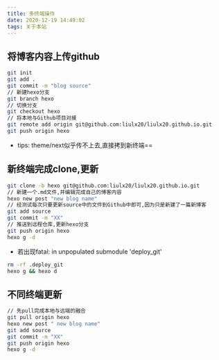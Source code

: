 ```yaml
---
title: 多终端操作
date: 2020-12-19 14:49:02
tags: 关于本站
---
```

## 将博客内容上传github
```bash
git init
git add .
git commit -m "blog source"
// 新建hexo分支
git branch hexo
// 切换分支
git checkout hexo
// 将本地与Github项目对接
git remote add origin git@github.com:liulx20/liulx20.github.io.git
git push origin hexo
```
<!-- More -->
* tips: theme/next似乎传不上去,直接拷到新终端==

## 新终端完成clone,更新
```bash
git clone -b hexo git@github.com:liulx20/liulx20.github.io.git  
// 新建一个.md文件,并编辑完成自己的博客内容
hexo new post "new blog name"
// 经测试每次只要更新source中的文件到Github中即可,因为只是新建了一篇新博客
git add source
git commit -m "XX"
// 推送到远程仓库,更新hexo分支
git push origin hexo
hexo g -d
```


* 若出现fatal: in unpopulated submodule 'deploy_git'
```bash
rm -rf .deploy_git
hexo g && hexo d
```

## 不同终端更新
```bash
// 先pull完成本地与远端的融合
git pull origin hexo
hexo new post " new blog name"
git add source
git commit -m "XX"
git push origin hexo
hexo g -d
```